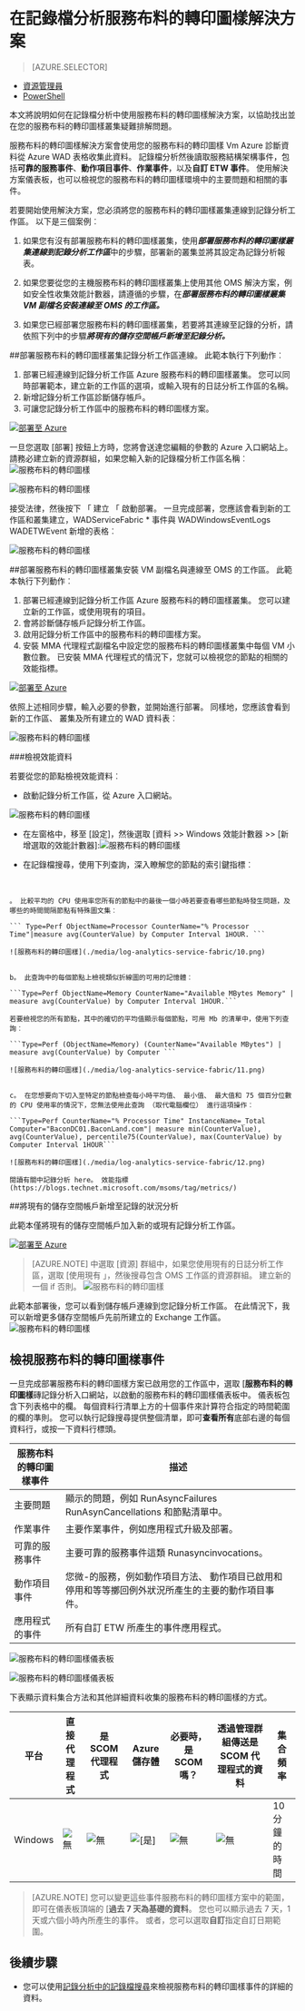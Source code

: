 <properties
    pageTitle="最佳化您的環境中記錄分析服務布料的轉印圖樣解決方案 |Microsoft Azure"
    description="若要評估的風險和健康情況的服務布料的轉印圖樣應用程式、 微服務、 節點和叢集，您可以使用服務布料的轉印圖樣解決方案。"
    services="log-analytics"
    documentationCenter=""
    authors="niniikhena"
    manager="jochan"
    editor=""/>

<tags
    ms.service="log-analytics"
    ms.workload="na"
    ms.tgt_pltfrm="na"
    ms.devlang="na"
    ms.topic="article"
    ms.date="09/21/2016"
    ms.author="nini"/>



# <a name="service-fabric-solution-in-log-analytics"></a>在記錄檔分析服務布料的轉印圖樣解決方案

> [AZURE.SELECTOR]
- [資源管理員](log-analytics-service-fabric-azure-resource-manager.md)
- [PowerShell](log-analytics-service-fabric.md)

本文將說明如何在記錄檔分析中使用服務布料的轉印圖樣解決方案，以協助找出並在您的服務布料的轉印圖樣叢集疑難排解問題。

服務布料的轉印圖樣解決方案會使用您的服務布料的轉印圖樣 Vm Azure 診斷資料從 Azure WAD 表格收集此資料。 記錄檔分析然後讀取服務結構架構事件，包括**可靠的服務事件**、**動作項目事件**、**作業事件**，以及**自訂 ETW 事件**。 使用解決方案儀表板，也可以檢視您的服務布料的轉印圖樣環境中的主要問題和相關的事件。

若要開始使用解決方案，您必須將您的服務布料的轉印圖樣叢集連線到記錄分析工作區。 以下是三個案例︰

1. 如果您有沒有部署服務布料的轉印圖樣叢集，使用***部署服務布料的轉印圖樣叢集連線到記錄分析工作區***中的步驟，部署新的叢集並將其設定為記錄分析報表。

2. 如果您要從您的主機服務布料的轉印圖樣叢集上使用其他 OMS 解決方案，例如安全性收集效能計數器，請遵循的步驟，在***部署服務布料的轉印圖樣叢集 VM 副檔名安裝連線至 OMS 的工作區。***

3. 如果您已經部署您服務布料的轉印圖樣叢集，若要將其連線至記錄的分析，請依照下列中的步驟***將現有的儲存空間帳戶新增至記錄分析。***


##<a name="deploy-a-service-fabric-cluster-connected-to-a-log-analytics-workspace"></a>部署服務布料的轉印圖樣叢集記錄分析工作區連線。
此範本執行下列動作︰


1. 部署已經連線到記錄分析工作區 Azure 服務布料的轉印圖樣叢集。 您可以同時部署範本，建立新的工作區的選項，或輸入現有的日誌分析工作區的名稱。
2. 新增記錄分析工作區診斷儲存帳戶。
3. 可讓您記錄分析工作區中的服務布料的轉印圖樣方案。

[![部署至 Azure](./media/log-analytics-service-fabric/deploybutton.png)](https://portal.azure.com/#create/Microsoft.Template/uri/https%3A%2F%2Fraw.githubusercontent.com%2Fazure%2Fazure-quickstart-templates%2Fmaster%2Fservice-fabric-oms%2F%2Fazuredeploy.json)


一旦您選取 [部署] 按鈕上方時，您將會送達您編輯的參數的 Azure 入口網站上。 請務必建立新的資源群組，如果您輸入新的記錄檔分析工作區名稱︰![服務布料的轉印圖樣](./media/log-analytics-service-fabric/2.png)

![服務布料的轉印圖樣](./media/log-analytics-service-fabric/3.png)

接受法律，然後按下 「 建立 「 啟動部署。 一旦完成部署，您應該會看到新的工作區和叢集建立，WADServiceFabric * 事件與 WADWindowsEventLogs WADETWEvent 新增的表格︰

![服務布料的轉印圖樣](./media/log-analytics-service-fabric/4.png)

##<a name="deploy-a-service-fabric-cluster-connected-to-an-oms-workspace-with-vm-extension-installed"></a>部署服務布料的轉印圖樣叢集安裝 VM 副檔名與連線至 OMS 的工作區。
此範本執行下列動作︰

1. 部署已經連線到記錄分析工作區 Azure 服務布料的轉印圖樣叢集。 您可以建立新的工作區，或使用現有的項目。
2. 會將診斷儲存帳戶記錄分析工作區。
3. 啟用記錄分析工作區中的服務布料的轉印圖樣方案。
4. 安裝 MMA 代理程式副檔名中設定您的服務布料的轉印圖樣叢集中每個 VM 小數位數。 已安裝 MMA 代理程式的情況下，您就可以檢視您的節點的相關的效能指標。


[![部署至 Azure](./media/log-analytics-service-fabric/deploybutton.png)](https://portal.azure.com/#create/Microsoft.Template/uri/https%3A%2F%2Fraw.githubusercontent.com%2Fazure%2Fazure-quickstart-templates%2Fmaster%2Fservice-fabric-vmss-oms%2F%2Fazuredeploy.json)


依照上述相同步驟，輸入必要的參數，並開始進行部署。 同樣地，您應該會看到新的工作區、 叢集及所有建立的 WAD 資料表︰

![服務布料的轉印圖樣](./media/log-analytics-service-fabric/5.png)

###<a name="viewing-performance-data"></a>檢視效能資料

若要從您的節點檢視效能資料︰
</br>
- 啟動記錄分析工作區，從 Azure 入口網站。

![服務布料的轉印圖樣](./media/log-analytics-service-fabric/6.png)

- 在左窗格中，移至 [設定]，然後選取 [資料 >> Windows 效能計數器 >> [新增選取的效能計數器]:![服務布料的轉印圖樣](./media/log-analytics-service-fabric/7.png)

- 在記錄檔搜尋，使用下列查詢，深入瞭解您的節點的索引鍵指標︰
</br>

    。 比較平均的 CPU 使用率您所有的節點中的最後一個小時若要查看哪些節點時發生問題，及哪些的時間間隔節點有特殊圖文集︰

    ``` Type=Perf ObjectName=Processor CounterName="% Processor Time"|measure avg(CounterValue) by Computer Interval 1HOUR. ```

    ![服務布料的轉印圖樣](./media/log-analytics-service-fabric/10.png)


    b。 此查詢中的每個節點上檢視類似折線圖的可用的記憶體︰

    ```Type=Perf ObjectName=Memory CounterName="Available MBytes Memory" | measure avg(CounterValue) by Computer Interval 1HOUR.```

    若要檢視您的所有節點，其中的確切的平均值顯示每個節點，可用 Mb 的清單中，使用下列查詢︰

    ```Type=Perf (ObjectName=Memory) (CounterName="Available MBytes") | measure avg(CounterValue) by Computer ```

    ![服務布料的轉印圖樣](./media/log-analytics-service-fabric/11.png)


    c。 在您想要向下切入至特定的節點檢查每小時平均值、 最小值、 最大值和 75 個百分位數的 CPU 使用率的情況下，您無法使用此查詢 （取代電腦欄位） 進行這項操作︰

    ```Type=Perf CounterName="% Processor Time" InstanceName=_Total Computer="BaconDC01.BaconLand.com"| measure min(CounterValue), avg(CounterValue), percentile75(CounterValue), max(CounterValue) by Computer Interval 1HOUR```

    ![服務布料的轉印圖樣](./media/log-analytics-service-fabric/12.png)

    閱讀有關中記錄分析 here。 效能指標(https://blogs.technet.microsoft.com/msoms/tag/metrics/)


##<a name="adding-an-existing-storage-account-to-log-analytics"></a>將現有的儲存空間帳戶新增至記錄的狀況分析

此範本僅將現有的儲存空間帳戶加入新的或現有記錄分析工作區。
</br>

[![部署至 Azure](./media/log-analytics-service-fabric/deploybutton.png)](https://portal.azure.com/#create/Microsoft.Template/uri/https%3A%2F%2Fraw.githubusercontent.com%2FAzure%2Fazure-quickstart-templates%2Fmaster%2Foms-existing-storage-account%2Fazuredeploy.json)

>[AZURE.NOTE] 中選取 [資源] 群組中，如果您使用現有的日誌分析工作區，選取 [使用現有 」，然後搜尋包含 OMS 工作區的資源群組。 建立新的一個 if 否則。
![服務布料的轉印圖樣](./media/log-analytics-service-fabric/8.png)

此範本部署後，您可以看到儲存帳戶連線到您記錄分析工作區。 在此情況下，我可以新增更多儲存空間帳戶先前所建立的 Exchange 工作區。
![服務布料的轉印圖樣](./media/log-analytics-service-fabric/9.png)

## <a name="view-service-fabric-events"></a>檢視服務布料的轉印圖樣事件

一旦完成部署服務布料的轉印圖樣方案已啟用您的工作區中，選取 [**服務布料的轉印圖樣**磚記錄分析入口網站，以啟動的服務布料的轉印圖樣儀表板中。 儀表板包含下列表格中的欄。 每個資料行清單上方的十個事件來計算符合指定的時間範圍的欄的準則。 您可以執行記錄搜尋提供整個清單，即可**查看所有**底部右邊的每個資料行，或按一下資料行標頭。

| **服務布料的轉印圖樣事件** | **描述** |
| --- | --- |
| 主要問題 | 顯示的問題，例如 RunAsyncFailures RunAsynCancellations 和節點清單中。 |
| 作業事件 | 主要作業事件，例如應用程式升級及部署。 |
| 可靠的服務事件 | 主要可靠的服務事件這類 Runasyncinvocations。 |
| 動作項目事件 | 您微-的服務，例如動作項目方法、 動作項目已啟用和停用和等等擲回例外狀況所產生的主要的動作項目事件。 |
| 應用程式的事件 | 所有自訂 ETW 所產生的事件應用程式。 |

![服務布料的轉印圖樣儀表板](./media/log-analytics-service-fabric/sf3.png)

![服務布料的轉印圖樣儀表板](./media/log-analytics-service-fabric/sf4.png)


下表顯示資料集合方法和其他詳細資料收集的服務布料的轉印圖樣的方式。

| 平台 | 直接代理程式 | 是 SCOM 代理程式 | Azure 儲存體 | 必要時，是 SCOM 嗎？ | 透過管理群組傳送是 SCOM 代理程式的資料 | 集合頻率 |
|---|---|---|---|---|---|---|
|Windows|![無](./media/log-analytics-malware/oms-bullet-red.png)|![無](./media/log-analytics-malware/oms-bullet-red.png)| ![[是]](./media/log-analytics-malware/oms-bullet-green.png)|            ![無](./media/log-analytics-malware/oms-bullet-red.png)|![無](./media/log-analytics-malware/oms-bullet-red.png)|10 分鐘的時間 |


>[AZURE.NOTE] 您可以變更這些事件服務布料的轉印圖樣方案中的範圍，即可在儀表板頂端的 [**過去 7 天為基礎的資料**。 您也可以顯示過去 7 天，1 天或六個小時內所產生的事件。 或者，您可以選取**自訂**指定自訂日期範圍。


## <a name="next-steps"></a>後續步驟

- 您可以使用[記錄分析中的記錄檔搜尋](log-analytics-log-searches.md)來檢視服務布料的轉印圖樣事件的詳細的資料。
